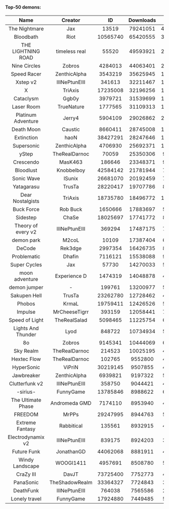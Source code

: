 #### Top-50 demons:

| Name | Creator | ID | Downloads | Likes |
|:---:|:---:|:---:|:---:|:---:|
| The Nightmare | Jax | 13519 | 79241051 | 4539308
| Bloodbath | Riot | 10565740 | 65420555 | 3297262
| THE LIGHTNING ROAD | timeless real | 55520 | 49593921 | 2602227
| Nine Circles | Zobros | 4284013 | 44063401 | 2534740
| Speed Racer | ZenthicAlpha | 3543219 | 35625945 | 1991004
| Xstep v2 | IIINePtunEIII | 341613 | 32211467 | 1376295
| X | TriAxis | 17235008 | 32196256 | 1771613
| Cataclysm | Ggb0y | 3979721 | 31539699 | 1113824
| Laser Room | TrueNature | 1777565 | 31109313 | 1102525
| Platinum Adventure | Jerry4 | 5904109 | 29026862 | 2019000
| Death Moon  | Caustic | 8660411 | 28745008 | 1572981
| Extinction | haoN | 38427291 | 28247646 | 1074342
| Supersonic | ZenthicAlpha | 4706930 | 25692371 | 1309930
| yStep | TheRealDarnoc | 70059 | 25350306 | 969604
| Crescendo | MasK463 | 186646 | 23348371 | 925418
| Bloodlust | Knobbelboy | 42584142 | 21781944 | 785593
| Sonic Wave | lSunix | 26681070 | 20192459 | 707637
| Yatagarasu  | TrusTa | 28220417 | 19707786 | 842513
| Dear Nostalgists | TriAxis | 18735780 | 18496772 | 1102636
| Buck Force | Rob Buck | 1650666 | 17883697 | 541856
| Sidestep | ChaSe | 18025697 | 17741772 | 846759
| Theory of every v2 | IIINePtunEIII | 369294 | 17487175 | 716712
| demon park | M2coL | 10109 | 17387404 | 672218
| DeCode | Rek3dge | 2997354 | 16426735 | 862423
| Problematic | Dhafin | 7116121 | 15538088 | 918753
| Super Cycles | Jax | 57730 | 14270033 | 592787
| moon adventure | Experience D | 1474319 | 14048878 | 463717
| demon jumper | - | 199761 | 13200977 | 545933
| Sakupen Hell | TrusTa | 23262780 | 12728462 | 438963
| Phobos | KrmaL | 19759411 | 12426526 | 506264
| Impulse | MrCheeseTigrr | 393159 | 12058441 | 714546
| Speed of Light | TheRealSalad | 5098465 | 11225754 | 634210
| Lights And Thunder | Lyod | 848722 | 10734934 | 573059
| 8o | Zobros | 9145341 | 10444069 | 616603
| Sky Realm | TheRealDarnoc | 214523 | 10025195 | 474189
| Hextec Flow | TheRealDarnoc | 102765 | 9552800 | 487360
| HyperSonic | ViPriN | 30219145 | 9507855 | 422042
| Jawbreaker | ZenthicAlpha | 6939821 | 9197322 | 568155
| Clutterfunk v2 | IIINePtunEIII | 358750 | 9044421 | 426882
| -sirius- | FunnyGame | 13785846 | 8988622 | 629571
| The Ultimate Phase | Andromeda GMD | 7174110 | 8953940 | 412276
| FREEDOM | MrPPs | 29247995 | 8944763 | 520174
| Extreme Fantasy | Rabbitical | 135561 | 8932915 | 406363
| Electrodynamix v2 | IIINePtunEIII | 839175 | 8924203 | 372838
| Future Funk | JonathanGD | 44062068 | 8881911 | 475500
| Windy Landscape | WOOGI1411 | 4957691 | 8508780 | 559986
| CraZy III | DavJT | 73725400 | 7752773 | 483935
| PanaSonic | TheShadowRealm | 33364327 | 7724843 | 375624
| DeathFunk | IIINePtunEIII | 764038 | 7565586 | 240805
| Lonely travel | FunnyGame | 17924880 | 7449485 | 550686
